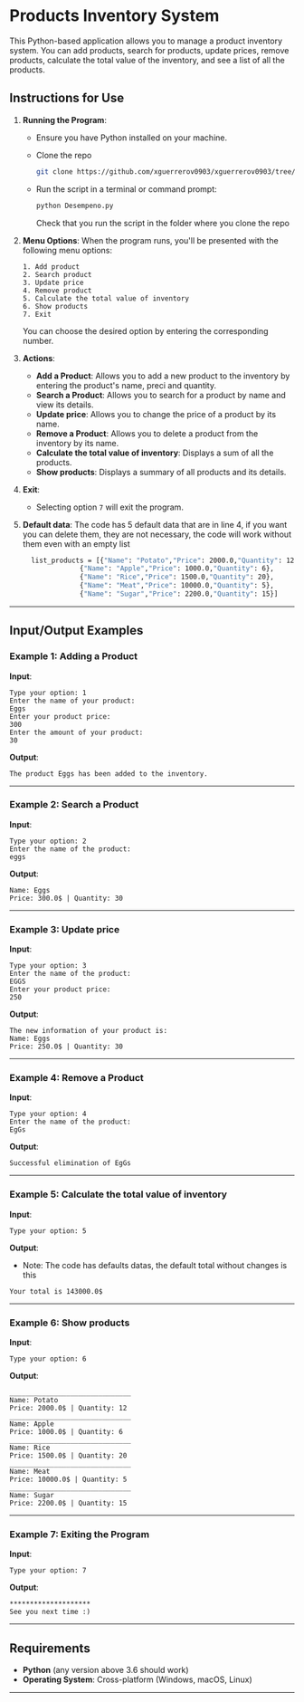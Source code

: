 # Products Inventory System

This Python-based application allows you to manage a product inventory system. You can add products, search for products, update prices, remove products, calculate the total value of the inventory, and see a list of all the products.

## Instructions for Use

1. **Running the Program**:

   * Ensure you have Python installed on your machine.
     
   * Clone the repo
     ```bash
     git clone https://github.com/xguerrerov0903/xguerrerov0903/tree/main/Prueba_desempeno
     ```
   * Run the script in a terminal or command prompt:
     ```bash
     python Desempeno.py
     ```
     Check that you run the script in the folder where you clone the repo

2. **Menu Options**:
   When the program runs, you'll be presented with the following menu options:

   ```
   1. Add product
   2. Search product
   3. Update price
   4. Remove product
   5. Calculate the total value of inventory
   6. Show products
   7. Exit
   ```

   You can choose the desired option by entering the corresponding number.

3. **Actions**:

   * **Add a Product**: Allows you to add a new product to the inventory by entering the product's name, preci and quantity.
   * **Search a Product**: Allows you to search for a product by name and view its details.
   * **Update price**: Allows you to change the price of a product by its name.
   * **Remove a Product**: Allows you to delete a product from the inventory by its name.
   * **Calculate the total value of inventory**: Displays a sum of all the products.
   * **Show products**: Displays a summary of all products and its details.

4. **Exit**:

   * Selecting option `7` will exit the program.
     
5. **Default data**:
   The code has 5 default data that are in line 4, if you want you can delete them, they are not necessary, the code will work without them even with an empty list
   ```bash
     list_products = [{"Name": "Potato","Price": 2000.0,"Quantity": 12},
                 {"Name": "Apple","Price": 1000.0,"Quantity": 6},
                 {"Name": "Rice","Price": 1500.0,"Quantity": 20},
                 {"Name": "Meat","Price": 10000.0,"Quantity": 5},
                 {"Name": "Sugar","Price": 2200.0,"Quantity": 15}]
   ```
  
---

## Input/Output Examples

### Example 1: Adding a Product

**Input**:

```
Type your option: 1
Enter the name of your product: 
Eggs
Enter your product price: 
300
Enter the amount of your product: 
30
```

**Output**:

```
The product Eggs has been added to the inventory.
```

---

### Example 2: Search a Product

**Input**:

```
Type your option: 2
Enter the name of the product: 
eggs
```

**Output**:

```
Name: Eggs
Price: 300.0$ | Quantity: 30
```

---

### Example 3: Update price

**Input**:

```
Type your option: 3
Enter the name of the product: 
EGGS
Enter your product price: 
250
```

**Output**:

```
The new information of your product is:
Name: Eggs
Price: 250.0$ | Quantity: 30
```

---

### Example 4: Remove a Product

**Input**:

```
Type your option: 4
Enter the name of the product: 
EgGs
```

**Output**:

```
Successful elimination of EgGs
```

---

### Example 5: Calculate the total value of inventory

**Input**:

```
Type your option: 5
```

**Output**:
* Note: The code has defaults datas, the default total without changes is this

```
Your total is 143000.0$
```

---

### Example 6: Show products

**Input**:

```
Type your option: 6
```

**Output**:

```
______________________________
Name: Potato
Price: 2000.0$ | Quantity: 12
______________________________
Name: Apple
Price: 1000.0$ | Quantity: 6
______________________________
Name: Rice
Price: 1500.0$ | Quantity: 20
______________________________
Name: Meat
Price: 10000.0$ | Quantity: 5
______________________________
Name: Sugar
Price: 2200.0$ | Quantity: 15
```

---

### Example 7: Exiting the Program

**Input**:

```
Type your option: 7
```

**Output**:

```
********************
See you next time :)
```

---

## Requirements

* **Python** (any version above 3.6 should work)
* **Operating System**: Cross-platform (Windows, macOS, Linux)

---

